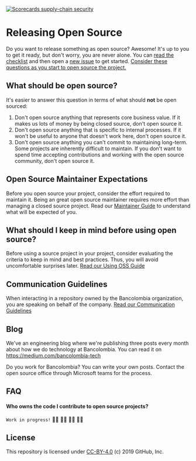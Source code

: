 [![Scorecards supply-chain security](https://github.com/bancolombia/oss-enterprise/actions/workflows/scorecards-analysis.yml/badge.svg)](https://github.com/bancolombia/oss-enterprise/actions/workflows/scorecards-analysis.yml)
# Releasing Open Source

Do you want to release something as open source? Awesome! It's up to you to get it ready, but don't worry, you are never alone. You can [read the checklist](https://github.com/bancolombia/oss-enterprise/blob/master/ISSUE_TEMPLATE/new-release.md) and then open a [new issue](https://github.com/bancolombia/oss-enterprise/issues/new?template=new-release.md) to get started. [Consider these questions as you start to open source the project.](docs/key-questions-for-choosing-projects.md)

## What should be open source?

It's easier to answer this question in terms of what should **not** be open sourced:

1. Don't open source anything that represents core business value.  If it makes us lots of money by being closed source, don't open source it.
2. Don't open source anything that is specific to internal processes. If it won't be useful to anyone that doesn't work here, don't open source it.
3. Don't open source anything you can't commit to maintaining long-term. Some projects are inherently difficult to maintain. If you don't want to spend time accepting contributions and working with the open source community, don't open source it.

## Open Source Maintainer Expectations

Before you open source your project, consider the effort required to maintain it. Being an great open source maintainer requires more effort than managing a closed source project. Read our [Maintainer Guide](docs/maintainer-guide.md) to understand what will be expected of you.

## What should I keep in mind before using open source?
Before using a source project in your project, consider evaluating the criteria to keep in mind and best practices. Thus, you will avoid uncomfortable surprises later.
[Read our Using OSS Guide](https://github.com/bancolombia/oss-enterprise/blob/master/docs/using-oss-projects.md)

## Communication Guidelines
When interacting in a repository owned by the Bancolombia organization, you are speaking on behalf of the company. 
[Read our Communication Guidelines](https://github.com/bancolombia/oss-enterprise/blob/master/docs/comms-guidelines.md)

## Blog
We've an engineering blog where we're publishing three posts every month about how we do technology at Bancolombia. You can read it on https://medium.com/bancolombia-tech

Do you work for Bancolombia? 
You can write your own posts. Contact the open source office through Microsoft teams for the process.


## FAQ

#### Who owns the code I contribute to open source projects?
`Work in progress!` :construction_worker_man: :construction_worker_man: :construction_worker_woman: :construction_worker_woman:

## License

This repository is licensed under [CC-BY-4.0](./LICENSE) (c) 2019 GitHub, Inc.

